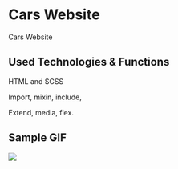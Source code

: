<h1> Cars Website </h1>

Cars Website

<h2> Used Technologies & Functions</h2>

HTML and SCSS

Import, mixin, include,

Extend, media, flex.

<h2> Sample GIF </h2>

![](GIF.gif)
